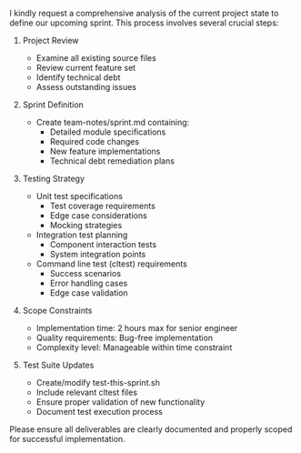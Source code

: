 I kindly request a comprehensive analysis of the current project state to define our upcoming sprint. This process involves several crucial steps:

1. Project Review
   - Examine all existing source files
   - Review current feature set
   - Identify technical debt
   - Assess outstanding issues

2. Sprint Definition
   - Create team-notes/sprint.md containing:
     * Detailed module specifications
     * Required code changes
     * New feature implementations
     * Technical debt remediation plans

3. Testing Strategy
   - Unit test specifications
     * Test coverage requirements
     * Edge case considerations
     * Mocking strategies
   - Integration test planning
     * Component interaction tests
     * System integration points
   - Command line test (cltest) requirements
     * Success scenarios
     * Error handling cases
     * Edge case validation

4. Scope Constraints
   - Implementation time: 2 hours max for senior engineer
   - Quality requirements: Bug-free implementation
   - Complexity level: Manageable within time constraint

5. Test Suite Updates
   - Create/modify test-this-sprint.sh
   - Include relevant cltest files
   - Ensure proper validation of new functionality
   - Document test execution process

Please ensure all deliverables are clearly documented and properly scoped for successful implementation.
